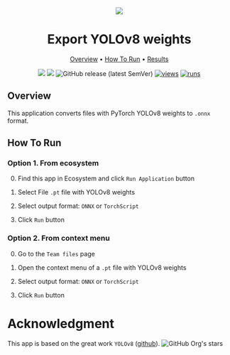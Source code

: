 <div align="center" markdown>
<img src="https://github.com/supervisely-ecosystem/yolov8/assets/115161827/f9810cd6-7457-441a-9f89-a6188013b87f" />

# Export YOLOv8 weights
  
<p align="center">
  <a href="#Overview">Overview</a> •
  <a href="#How-To-Run">How To Run</a> •
  <a href="#Results">Results</a> 
</p>

[![](https://img.shields.io/badge/supervisely-ecosystem-brightgreen)](https://ecosystem.supervisely.com/apps/supervisely-ecosystem/yolov8/export_weigths)
[![](https://img.shields.io/badge/slack-chat-green.svg?logo=slack)](https://supervisely.com/slack)
![GitHub release (latest SemVer)](https://img.shields.io/github/v/release/supervisely-ecosystem/yolov8)
[![views](https://app.supervisely.com/img/badges/views/supervisely-ecosystem/yolov8/export_weights.png)](https://supervisely.com)
[![runs](https://app.supervisely.com/img/badges/runs/supervisely-ecosystem/yolov8/export_weights.png)](https://supervisely.com)

</div>

## Overview

This application converts files with PyTorch YOLOv8 weights to `.onnx` format.

## How To Run

### Option 1. From ecosystem

0. Find this app in Ecosystem and click `Run Application` button

1. Select File `.pt` file with YOLOv8 weights

2. Select output format: `ONNX` or `TorchScript`

3. Click `Run` button

### Option 2. From context menu

0. Go to the `Team files` page

1. Open the context menu of a `.pt` file with YOLOv8 weights

2. Select output format: `ONNX` or `TorchScript`

3. Click `Run` button

# Acknowledgment

This app is based on the great work `YOLOv8` ([github](https://github.com/ultralytics/ultralytics)). ![GitHub Org's stars](https://img.shields.io/github/stars/ultralytics/ultralytics?style=social)
